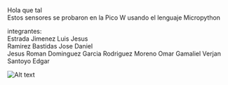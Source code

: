Hola que tal  
Estos sensores se probaron en la Pico W usando el lenguaje Micropython

integrantes:  
Estrada Jimenez Luis Jesus  
Ramirez Bastidas Jose Daniel
<br>Jesus Roman Dominguez Garcia
Rodriguez Moreno Omar Gamaliel
Verjan Santoyo Edgar

![Alt text](https://github.com/JesusEstrad4/Sensores_Pico_W/blob/main/Imagenes_presentacion/Pico.jpg)
